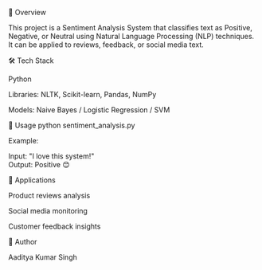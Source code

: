 📌 Overview

This project is a Sentiment Analysis System that classifies text as Positive, Negative, or Neutral using Natural Language Processing (NLP) techniques. It can be applied to reviews, feedback, or social media text.

🛠️ Tech Stack

Python

Libraries: NLTK, Scikit-learn, Pandas, NumPy

Models: Naive Bayes / Logistic Regression / SVM

🚀 Usage
python sentiment_analysis.py


Example:

Input: "I love this system!"  
Output: Positive 😊

🎯 Applications

Product reviews analysis

Social media monitoring

Customer feedback insights

👤 Author

Aaditya Kumar Singh
